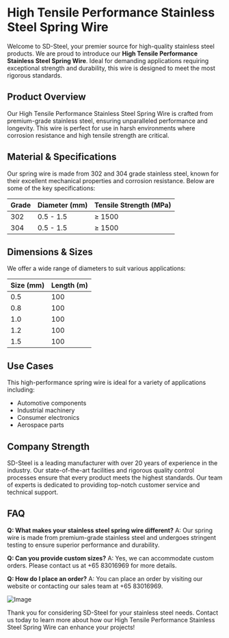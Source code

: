 # High Tensile Performance Stainless Steel Spring Wire

Welcome to SD-Steel, your premier source for high-quality stainless steel products. We are proud to introduce our **High Tensile Performance Stainless Steel Spring Wire**. Ideal for demanding applications requiring exceptional strength and durability, this wire is designed to meet the most rigorous standards.

## Product Overview
Our High Tensile Performance Stainless Steel Spring Wire is crafted from premium-grade stainless steel, ensuring unparalleled performance and longevity. This wire is perfect for use in harsh environments where corrosion resistance and high tensile strength are critical.

## Material & Specifications
Our spring wire is made from 302 and 304 grade stainless steel, known for their excellent mechanical properties and corrosion resistance. Below are some of the key specifications:

| Grade | Diameter (mm) | Tensile Strength (MPa) |
|-------|---------------|------------------------|
| 302   | 0.5 - 1.5     | ≥ 1500                 |
| 304   | 0.5 - 1.5     | ≥ 1500                 |

## Dimensions & Sizes
We offer a wide range of diameters to suit various applications:

| Size (mm) | Length (m) |
|-----------|------------|
| 0.5       | 100        |
| 0.8       | 100        |
| 1.0       | 100        |
| 1.2       | 100        |
| 1.5       | 100        |

## Use Cases
This high-performance spring wire is ideal for a variety of applications including:

- Automotive components
- Industrial machinery
- Consumer electronics
- Aerospace parts

## Company Strength
SD-Steel is a leading manufacturer with over 20 years of experience in the industry. Our state-of-the-art facilities and rigorous quality control processes ensure that every product meets the highest standards. Our team of experts is dedicated to providing top-notch customer service and technical support.

## FAQ
**Q: What makes your stainless steel spring wire different?**
A: Our spring wire is made from premium-grade stainless steel and undergoes stringent testing to ensure superior performance and durability.

**Q: Can you provide custom sizes?**
A: Yes, we can accommodate custom orders. Please contact us at +65 83016969 for more details.

**Q: How do I place an order?**
A: You can place an order by visiting our website or contacting our sales team at +65 83016969.

![Image](https://github.com/user-attachments/assets/2567258e-e124-4816-932d-1809bd27ef0b)

Thank you for considering SD-Steel for your stainless steel needs. Contact us today to learn more about how our High Tensile Performance Stainless Steel Spring Wire can enhance your projects!